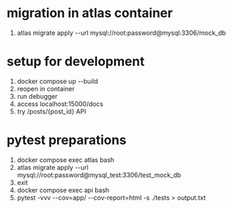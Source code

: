 # migration in atlas container
1. atlas migrate apply --url mysql://root:password@mysql:3306/mock_db

# setup for development
1. docker compose up --build
2. reopen in container
3. run debugger
4. access localhost:15000/docs
5. try /posts/{post_id} API


# pytest preparations
1. docker compose exec atlas bash
2. atlas migrate apply --url mysql://root:password@mysql_test:3306/test_mock_db
3. exit
4. docker compose exec api bash
2. pytest -vvv --cov=app/ --cov-report=html -s ./tests > output.txt

